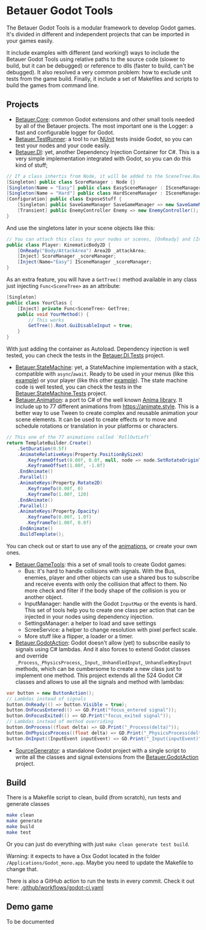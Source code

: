 # Betauer Godot Tools
The Betauer Godot Tools is a modular framework to develop Godot games. It's divided in different and independent 
projects that can be imported in your games easily.

It include examples 
with different (and working!) ways to include the Betauer Godot Tools using relative paths to the source code (slower to build, but it can be debugged) or reference to dlls (faster to build, can't be debugged). It also resolved a very common problem: how to exclude unit tests from the game build. Finally, it include a set of Makefiles and scripts to build the games from command line. 
                            
## Projects
- [Betauer.Core](Betauer.Core): common Godot extensions and other small tools needed by all of the Betauer projects. 
The most important one is the Logger: a fast and configurable logger for Godot.
- [Betauer.TestRunner](Betauer.TestRunner): a tool to run [NUnit](https://nunit.org/) tests inside Godot, so you can test your nodes and your code easily.
- [Betauer.DI](Betauer.DI): yet, another Dependency Injection Container for C#.
This is a very simple implementation integrated with Godot, so you can do this kind of stuff;
```C#
// If a class inhertis from Node, it will be added to the SceneTree.Root like an autoload
[Singleton] public class ScoreManager : Node {}
[Singleton(Name = "Easy"] public class EasySceneManager : ISceneManager {}
[Singleton(Name = "Hard"] public class HardSceneManager : ISceneManager {}
[Configuration] public class ExposeStuff {
    [Singleton] public SaveGameManager SaveGameManager => new SaveGameManager();
    [Transient] public EnemyController Enemy => new EnemyController();
}
```
      
And use the singletons later in your scene objects like this:
```C#
// You can attach this class to your nodes or scenes, [OnReady] and [Inject] will be resolved at runtime
public class Player: KinematicBody2D {
    [OnReady("Body/AttackArea") Area2D _attackArea;
    [Inject] ScoreManager _scoreManager;
    [Inject(Name="Easy"] ISceneManager _scoreManager;
}
```
As an extra feature, you will have a `GetTree()` method available in any class just injecting `Func<SceneTree>` as an attribute:
```C#
[Singleton]
public class YourClass {
    [Inject] private Func<SceneTree> GetTree;
    public void YourMethod() {
        // This works
        GetTree().Root.GuiDisableInput = true;
    }
}
```
With just adding the container as Autoload. Dependency injection is well tested, you can check the tests in the [Betauer.DI.Tests](Betauer.DI.Tests) project.
- [Betauer.StateMachine](Betauer.StateMachine): yet, a StateMachine implementation with a stack, compatible with `async`/`await`. Ready to be used in your menus (like this [example](DemoGame/Game/Managers/GameManager.cs)) or your player (like this other [example](DemoGame/Game/Character/Player/PlayerStateMachine.cs)).
The state machine code is well tested, you can check the tests in the [Betauer.StateMachine.Tests](Betauer.StateMachine.Tests) project.
- [Betauer.Animation](Betauer.Animation): a port to C# of the well known [Anima library](https://github.com/ceceppa/anima). It include up to 77 different animations from https://animate.style. This is a better way to use Tween to create complex and reusable animation your scene elements. It can be used to create effects or to move and schedule rotations or translation in your platforms or characters.
```C#
// This one of the 77 animations called `RollOutLeft`
return TemplateBuilder.Create()
    .SetDuration(0.5f)
    .AnimateRelativeKeys(Property.PositionBySizeX)
       .KeyframeOffset(0.00f, 0.0f, null, node => node.SetRotateOriginToCenter())
       .KeyframeOffset(1.00f, -1.0f)
    .EndAnimate()
    .Parallel()
    .AnimateKeys(Property.Rotate2D)
       .KeyframeTo(0.00f, 0)
       .KeyframeTo(1.00f, 120)
    .EndAnimate()
    .Parallel()
    .AnimateKeys(Property.Opacity)
       .KeyframeTo(0.00f, 1.0f)
       .KeyframeTo(1.00f, 0.0f)
    .EndAnimate()
    .BuildTemplate();
```
You can check out or start to use any of the [animations](Betauer.Animation/Template.cs), or create your own ones. 
- [Betauer.GameTools](Betauer.GameTools): this a set of small tools to create Godot games:
  - Bus: it's hard to handle collisions with signals. With the Bus, enemies, player and other objects can use a shared bus to subscribe and receive events with only the collision that affect to them. No more check and filter if the body shape of the collision is you or another object.
  - InputManager: handle with the Godot `InputMap` or the events is hard. This set of tools help you to create one class per action that can be injected in your
  nodes using dependency injection.
  - SettingsManager: a helper to load and save settings
  - ScreeService: a helper to change resolution with pixel perfect scale.
  - More stuff like a flipper, a loader or a timer.
- [Betauer.GodotAction](Betauer.GodotAction): Godot doesn't allow (yet) to 
subscribe easily to signals using C# lambdas. And it also forces to extend
Godot classes and override `_Process`,`_PhysicsProcess`,`_Input`,`_UnhandledInput`,`_UnhandledKeyInput` methods, which can be cumbersome to create a new class just to implement one method.
This project extends all the 524 Godot C# classes and allows to use all the signals and method with lambdas:
```C#
var button = new ButtonAction();
// Lambdas instead of signals
button.OnReady(() => button.Visible = true);
button.OnFocusEntered(() => GD.Print("focus_entered signal"));
button.OnFocusExited(() => GD.Print("focus_exited signal"));
// Lambdas instead of method overriding
button.OnProcess((float delta) => GD.Print("_Process(delta)"));  
button.OnPhysicsProcess((float delta) => GD.Print("_PhysicsProcess(delta)"));  
button.OnInput((InputEvent inputEvent) => GD.Print("_Input(inputEvent)"));  
```
- [SourceGenerator](SourceGenerator): a standalone Godot project with a single script to write all the classes and signal extensions from the [Betauer.GodotAction](Betauer.GodotAction) project.


## Build

There is a Makefile script to clean, build (from scratch), run tests and generate classes
```bash
make clean 
make generate 
make build
make test
```
Or you can just do everything with just `make clean generate test build`.

Warning: it expects to have a Osx Godot located in the folder `/Applications/Godot_mono.app`. Maybe you need to update the Makefile to change that.

There is also a GitHub action to run the tests in every commit. Check it out here: [.github/workflows/godot-ci.yaml](.github/workflows/godot-ci.yaml) 

## Demo game

To be documented
